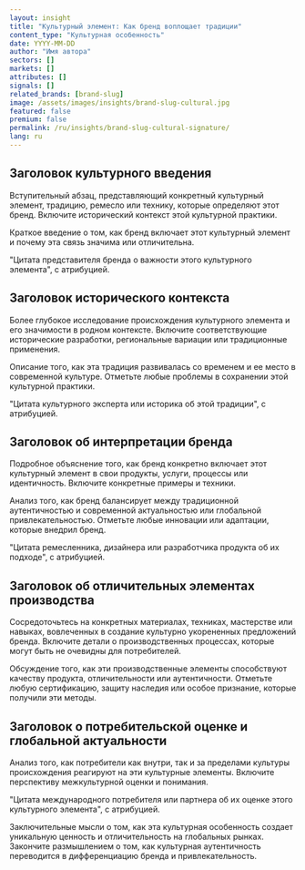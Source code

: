 ```yaml
---
layout: insight
title: "Культурный элемент: Как бренд воплощает традиции"
content_type: "Культурная особенность"
date: YYYY-MM-DD
author: "Имя автора"
sectors: []
markets: []
attributes: []
signals: []
related_brands: [brand-slug]
image: /assets/images/insights/brand-slug-cultural.jpg
featured: false
premium: false
permalink: /ru/insights/brand-slug-cultural-signature/
lang: ru
---
```


## Заголовок культурного введения

Вступительный абзац, представляющий конкретный культурный элемент, традицию, ремесло или технику, которые определяют этот бренд. Включите исторический контекст этой культурной практики.

Краткое введение о том, как бренд включает этот культурный элемент и почему эта связь значима или отличительна.

"Цитата представителя бренда о важности этого культурного элемента", с атрибуцией.

## Заголовок исторического контекста

Более глубокое исследование происхождения культурного элемента и его значимости в родном контексте. Включите соответствующие исторические разработки, региональные вариации или традиционные применения.

Описание того, как эта традиция развивалась со временем и ее место в современной культуре. Отметьте любые проблемы в сохранении этой культурной практики.

"Цитата культурного эксперта или историка об этой традиции", с атрибуцией.

## Заголовок об интерпретации бренда

Подробное объяснение того, как бренд конкретно включает этот культурный элемент в свои продукты, услуги, процессы или идентичность. Включите конкретные примеры и техники.

Анализ того, как бренд балансирует между традиционной аутентичностью и современной актуальностью или глобальной привлекательностью. Отметьте любые инновации или адаптации, которые внедрил бренд.

"Цитата ремесленника, дизайнера или разработчика продукта об их подходе", с атрибуцией.

## Заголовок об отличительных элементах производства

Сосредоточьтесь на конкретных материалах, техниках, мастерстве или навыках, вовлеченных в создание культурно укорененных предложений бренда. Включите детали о производственных процессах, которые могут быть не очевидны для потребителей.

Обсуждение того, как эти производственные элементы способствуют качеству продукта, отличительности или аутентичности. Отметьте любую сертификацию, защиту наследия или особое признание, которые получили эти методы.

## Заголовок о потребительской оценке и глобальной актуальности

Анализ того, как потребители как внутри, так и за пределами культуры происхождения реагируют на эти культурные элементы. Включите перспективу межкультурной оценки и понимания.

"Цитата международного потребителя или партнера об их оценке этого культурного элемента", с атрибуцией.

Заключительные мысли о том, как эта культурная особенность создает уникальную ценность и отличительность на глобальных рынках. Закончите размышлением о том, как культурная аутентичность переводится в дифференциацию бренда и привлекательность.
